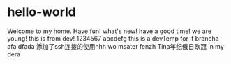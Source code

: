 # hello-world
Welcome to my home.
Have fun!
what's new!
have a good time!
we are young!
this is from dev!
1234567
abcdefg
this is a devTemp for it brancha
afa dfada
添加了ssh连接的使用hhh
wo msater fenzh Tina年纪俄日欧冠
in my dera
